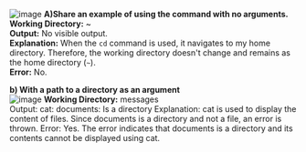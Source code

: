 ![image](https://github.com/Awu-Lin/cse15l-lab-reports/assets/94472422/4ed4a65a-7066-4fe7-a5c8-465e194d1877)
**A)Share an example of using the command with no arguments.**\
**Working Directory:** ~\
**Output:** No visible output.\
**Explanation:** When the `cd` command is used, it navigates to my home directory. Therefore, the working directory doesn't change and remains as the home directory (`~`).\
**Error:** No.

**b) With a path to a directory as an argument**\
![image](https://github.com/Awu-Lin/cse15l-lab-reports/assets/94472422/6813d2bc-f8ff-4258-876f-a55d3009bf9a)
**Working Directory:** messages\
Output: cat: documents: Is a directory
Explanation: cat is used to display the content of files. Since documents is a directory and not a file, an error is thrown.
Error: Yes. The error indicates that documents is a directory and its contents cannot be displayed using cat.
